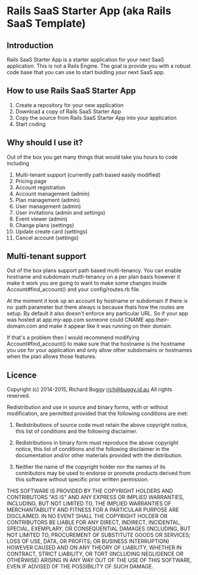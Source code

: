 # Rails SaaS Starter App (aka Rails SaaS Template)

## Introduction
Rails SaaS Starter App is a starter application for your next SaaS application.
This is not a Rails Engine. The goal is provide you with a robust code base
that you can use to start buidling your next SaaS app.

## How to use Rails SaaS Starter App
1. Create a repository for your new application
1. Download a copy of Rails SaaS Starter App
1. Copy the source from Rails SaaS Starter App into your application
1. Start coding

## Why should I use it?
Out of the box you get many things that would take you hours to code including
1. Multi-tenant support (currently path based easily modified)
1. Pricing page
1. Account registration
1. Account management (admin)
1. Plan management (admin)
1. User management (admin)
1. User invitations (admin and settings)
1. Event viewer (admin)
1. Change plans (settings)
1. Update create card (settings)
1. Cancel account (settings)

## Multi-tenant support
Out of the box plans support path based multi-tenancy. You can enable hostname
and subdomain multi-tenancy on a per plan basis however it make it work you
are going to want to make some changes inside Account#find_account() and your
config/routes.rb file.

At the moment it look up an account by hostname or subdomain if there is no
:path parameter but there always is because thats how the routes are setup.
By default it also doesn't enforce any particular URL. So if your app was
hosted at app.my-app.com someone could CNAME app.their-domain.com and make
it appear like it was running on their domain.

If that's a problem then I would recommend modifying Account#find_account() to
make sure that the hostname is the hostname you use for your application and
only allow other subdomains or hostnames when the plan allows those features.

## Licence
Copyright (c) 2014-2015, Richard Buggy <rich@buggy.id.au>
All rights reserved.

Redistribution and use in source and binary forms, with or without
modification, are permitted provided that the following conditions are met:

1. Redistributions of source code must retain the above copyright notice, this
   list of conditions and the following disclaimer.

2. Redistributions in binary form must reproduce the above copyright notice,
   this list of conditions and the following disclaimer in the documentation
   and/or other materials provided with the distribution.

3. Neither the name of the copyright holder nor the names of its contributors
   may be used to endorse or promote products derived from this software
   without specific prior written permission.

THIS SOFTWARE IS PROVIDED BY THE COPYRIGHT HOLDERS AND CONTRIBUTORS "AS IS"
AND ANY EXPRESS OR IMPLIED WARRANTIES, INCLUDING, BUT NOT LIMITED TO, THE
IMPLIED WARRANTIES OF MERCHANTABILITY AND FITNESS FOR A PARTICULAR PURPOSE ARE
DISCLAIMED. IN NO EVENT SHALL THE COPYRIGHT HOLDER OR CONTRIBUTORS BE LIABLE
FOR ANY DIRECT, INDIRECT, INCIDENTAL, SPECIAL, EXEMPLARY, OR CONSEQUENTIAL
DAMAGES (INCLUDING, BUT NOT LIMITED TO, PROCUREMENT OF SUBSTITUTE GOODS OR
SERVICES; LOSS OF USE, DATA, OR PROFITS; OR BUSINESS INTERRUPTION) HOWEVER
CAUSED AND ON ANY THEORY OF LIABILITY, WHETHER IN CONTRACT, STRICT LIABILITY,
OR TORT (INCLUDING NEGLIGENCE OR OTHERWISE) ARISING IN ANY WAY OUT OF THE USE
OF THIS SOFTWARE, EVEN IF ADVISED OF THE POSSIBILITY OF SUCH DAMAGE.

